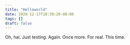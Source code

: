 ```yaml
---
title: "Helloworld"
date: 2020-12-17T10:39:20-08:00
tags: []
draft: false
---
```


Oh, hai. Just testing. Again. Once more. For real. This time.

<!--more-->
